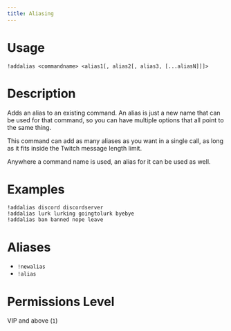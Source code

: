 ```yaml
---
title: Aliasing
---
```


# Usage

```
!addalias <commandname> <alias1[, alias2[, alias3, [...aliasN]]]>
```

# Description

Adds an alias to an existing command. An alias is just a new name that can be used for that command, so you can have multiple options that all point to the same thing.

This command can add as many aliases as you want in a single call, as long as it fits inside the Twitch message length limit.

Anywhere a command name is used, an alias for it can be used as well.

# Examples

```
!addalias discord discordserver
!addalias lurk lurking goingtolurk byebye
!addalias ban banned nope leave
```

# Aliases

 - `!newalias`
 - `!alias`

# Permissions Level

VIP and above (`1`)
